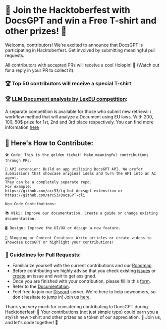 # **🎉 Join the Hacktoberfest with DocsGPT and win a Free T-shirt and other prizes! 🎉**

Welcome, contributors! We're excited to announce that DocsGPT is participating in Hacktoberfest. Get involved by submitting meaningful pull requests.

All contributors with accepted PRs will receive a cool Holopin! 🤩 (Watch out for a reply in your PR to collect it).

### 🏆 Top 50 contributors will receive a special T-shirt

### 🏆 [LLM Document analysis by LexEU competition](https://github.com/arc53/DocsGPT/blob/main/lexeu-competition.md): 
A separate competition is available for those who submit new retrieval / workflow method that will analyze a Document using EU laws.
With 200$, 100$, 50$ prize for 1st, 2nd and 3rd place respectively.
You can find more information [here](https://github.com/arc53/DocsGPT/blob/main/lexeu-competition.md)

## 📜 Here's How to Contribute:
```text
🛠️ Code: This is the golden ticket! Make meaningful contributions through PRs.

🧩 API extension: Build an app utilising DocsGPT API. We prefer submissions that showcase original ideas and turn the API into an AI agent.
They can be a completely separate repo. 
For example: 
https://github.com/arc53/tg-bot-docsgpt-extenstion or 
https://github.com/arc53/DocsGPT-cli

Non-Code Contributions:

📚 Wiki: Improve our documentation, Create a guide or change existing documentation.

🖥️ Design: Improve the UI/UX or design a new feature.

📝 Blogging or Content Creation: Write articles or create videos to showcase DocsGPT or highlight your contributions!
```

### 📝 Guidelines for Pull Requests:
- Familiarize yourself with the current contributions and our [Roadmap](https://github.com/orgs/arc53/projects/2).
- Before contributing we highly advise that you check existing [issues](https://github.com/arc53/DocsGPT/issues) or [create](https://github.com/arc53/DocsGPT/issues/new/choose) an issue and wait to get assigned.
- Once you are finished with your contribution, please fill in this [form](https://airtable.com/appikMaJwdHhC1SDP/pagoblCJ9W29wf6Hf/form).
- Refer to the [Documentation](https://docs.docsgpt.cloud/).
- Feel free to join our [Discord](https://discord.gg/n5BX8dh8rU) server. We're here to help newcomers, so don't hesitate to jump in! Join us [here](https://discord.gg/n5BX8dh8rU).
  
Thank you very much for considering contributing to DocsGPT during Hacktoberfest! 🙏 Your contributions (not just simple typo) could earn you a stylish new t-shirt and other prizes as a token of our appreciation. 🎁 Join us, and let's code together! 🚀


